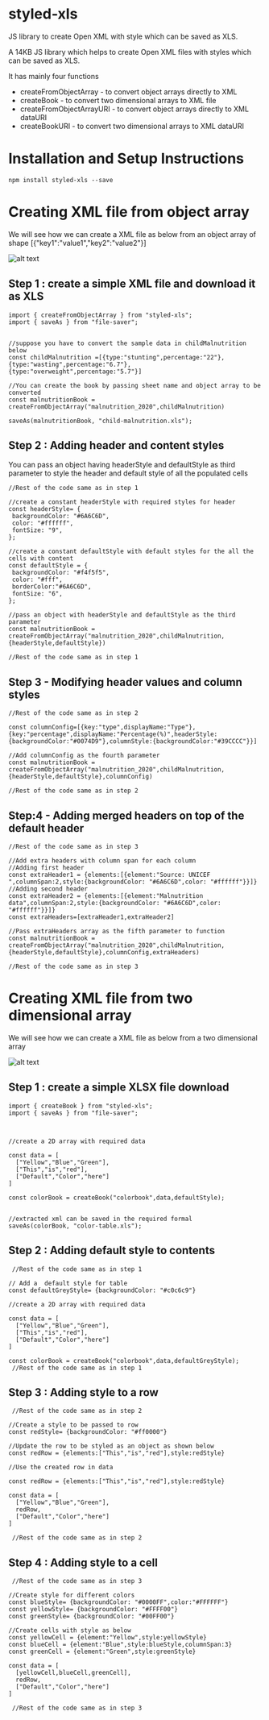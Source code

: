 # styled-xls

JS library to create Open XML with style which can be saved as XLS.

A 14KB JS library which helps to create Open XML files with styles which can be saved as XLS.

It has mainly four functions

- createFromObjectArray - to convert object arrays directly to XML
- createBook - to convert two dimensional arrays to XML file
- createFromObjectArrayURI - to convert object arrays directly to XML dataURI
- createBookURI - to convert two dimensional arrays to XML dataURI

# Installation and Setup Instructions

`npm install styled-xls --save`

# Creating XML file from object array

We will see how we can create a XML file as below from an object array of shape [{"key1":"value1","key2":"value2"}]

![alt text](https://github.com/anish6777/styled-xls/blob/images/images/createObjectFromArray.JPG?raw=true)

## Step 1 : create a simple XML file and download it as XLS

```
import { createFromObjectArray } from "styled-xls";
import { saveAs } from "file-saver";


//suppose you have to convert the sample data in childMalnutrition below
const childMalnutrition =[{type:"stunting",percentage:"22"},{type:"wasting",percentage:"6.7"},{type:"overweight",percentage:"5.7"}]

//You can create the book by passing sheet name and object array to be converted
const malnutritionBook = createFromObjectArray("malnutrition_2020",childMalnutrition)

saveAs(malnutritionBook, "child-malnutrition.xls");

```

## Step 2 : Adding header and content styles

You can pass an object having headerStyle and defaultStyle as third parameter to style the header and default style of all the populated cells

```
//Rest of the code same as in step 1

//create a constant headerStyle with required styles for header
const headerStyle= {
 backgroundColor: "#6A6C6D",
 color: "#ffffff",
 fontSize: "9",
};

//create a constant defaultStyle with default styles for the all the cells with content
const defaultStyle = {
 backgroundColor: "#f4f5f5",
 color: "#fff",
 borderColor:"#6A6C6D",
 fontSize: "6",
};

//pass an object with headerStyle and defaultStyle as the third parameter
const malnutritionBook = createFromObjectArray("malnutrition_2020",childMalnutrition,{headerStyle,defaultStyle})

//Rest of the code same as in step 1
```

## Step 3 - Modifying header values and column styles

```
//Rest of the code same as in step 2

const columnConfig=[{key:"type",displayName:"Type"},{key:"percentage",displayName:"Percentage(%)",headerStyle:{backgroundColor:"#0074D9"},columnStyle:{backgroundColor:"#39CCCC"}}]

//Add columnConfig as the fourth parameter
const malnutritionBook = createFromObjectArray("malnutrition_2020",childMalnutrition,{headerStyle,defaultStyle},columnConfig)

//Rest of the code same as in step 2

```

## Step:4 - Adding merged headers on top of the default header

```
//Rest of the code same as in step 3

//Add extra headers with column span for each column
//Adding first header
const extraHeader1 = {elements:[{element:"Source: UNICEF ",columnSpan:2,style:{backgroundColor: "#6A6C6D",color: "#ffffff"}}]}
//Adding second header
const extraHeader2 = {elements:[{element:"Malnutrition data",columnSpan:2,style:{backgroundColor: "#6A6C6D",color: "#ffffff"}}]}
const extraHeaders=[extraHeader1,extraHeader2]

//Pass extraHeaders array as the fifth parameter to function
const malnutritionBook = createFromObjectArray("malnutrition_2020",childMalnutrition,{headerStyle,defaultStyle},columnConfig,extraHeaders)

//Rest of the code same as in step 3
```

# Creating XML file from two dimensional array

We will see how we can create a XML file as below from a two dimensional array

![alt text](https://github.com/anish6777/styled-xls/blob/images/images/createBook.JPG?raw=true)

## Step 1 : create a simple XLSX file download

```
import { createBook } from "styled-xls";
import { saveAs } from "file-saver";



//create a 2D array with required data

const data = [
  ["Yellow","Blue","Green"],
  ["This","is","red"],
  ["Default","Color","here"]
]

const colorBook = createBook("colorbook",data,defaultStyle);


//extracted xml can be saved in the required formal
saveAs(colorBook, "color-table.xls");

```

## Step 2 : Adding default style to contents

```
 //Rest of the code same as in step 1

// Add a  default style for table
const defaultGreyStyle= {backgroundColor: "#c0c6c9"}

//create a 2D array with required data

const data = [
  ["Yellow","Blue","Green"],
  ["This","is","red"],
  ["Default","Color","here"]
]

const colorBook = createBook("colorbook",data,defaultGreyStyle);
 //Rest of the code same as in step 1
```

## Step 3 : Adding style to a row

```
 //Rest of the code same as in step 2

//Create a style to be passed to row
const redStyle= {backgroundColor: "#ff0000"}

//Update the row to be styled as an object as shown below
const redRow = {elements:["This","is","red"],style:redStyle}

//Use the created row in data

const redRow = {elements:["This","is","red"],style:redStyle}

const data = [
  ["Yellow","Blue","Green"],
  redRow,
  ["Default","Color","here"]
]

 //Rest of the code same as in step 2
```

## Step 4 : Adding style to a cell

```
 //Rest of the code same as in step 3

//Create style for different colors
const blueStyle= {backgroundColor: "#0000FF",color:"#FFFFFF"}
const yellowStyle= {backgroundColor: "#FFFF00"}
const greenStyle= {backgroundColor: "#00FF00"}

//Create cells with style as below
const yellowCell = {element:"Yellow",style:yellowStyle}
const blueCell = {element:"Blue",style:blueStyle,columnSpan:3}
const greenCell = {element:"Green",style:greenStyle}

const data = [
  [yellowCell,blueCell,greenCell],
  redRow,
  ["Default","Color","here"]
]

 //Rest of the code same as in step 3
```
